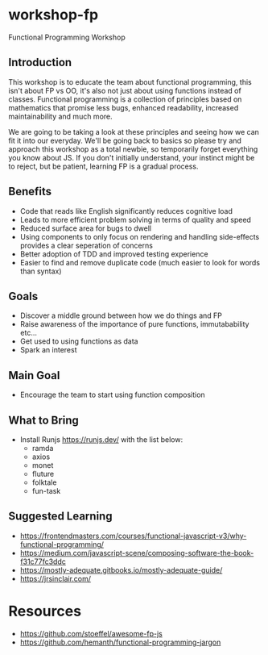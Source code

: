 # workshop-fp
Functional Programming Workshop

## Introduction
This workshop is to educate the team about functional programming, this isn't about FP vs OO, it's also not just about using functions instead of classes. Functional programming is a collection of principles based on mathematics that promise less bugs, enhanced readability, increased maintainability and much more.

We are going to be taking a look at these principles and seeing how we can fit it into our everyday. We'll be going back to basics so please try and approach this workshop as a total newbie, so temporarily forget everything you know about JS. If you don't initially understand, your instinct might be to reject, but be patient, learning FP is a gradual process.

## Benefits
* Code that reads like English significantly reduces cognitive load
* Leads to more efficient problem solving in terms of quality and speed
* Reduced surface area for bugs to dwell
* Using components to only focus on rendering and handling side-effects provides a clear seperation of concerns
* Better adoption of TDD and improved testing experience
* Easier to find and remove duplicate code (much easier to look for words than syntax)

## Goals
* Discover a middle ground between how we do things and FP
* Raise awareness of the importance of pure functions, immutabability etc...
* Get used to using functions as data
* Spark an interest

## Main Goal
* Encourage the team to start using function composition

## What to Bring
* Install Runjs https://runjs.dev/ with the list below:
    * ramda
    * axios
    * monet
    * fluture
    * folktale
    * fun-task

## Suggested Learning
* https://frontendmasters.com/courses/functional-javascript-v3/why-functional-programming/
* https://medium.com/javascript-scene/composing-software-the-book-f31c77fc3ddc
* https://mostly-adequate.gitbooks.io/mostly-adequate-guide/
* https://jrsinclair.com/

# Resources
* https://github.com/stoeffel/awesome-fp-js
* https://github.com/hemanth/functional-programming-jargon